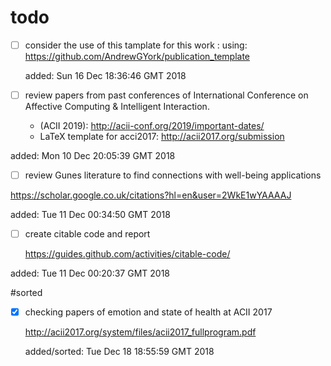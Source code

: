 


# todo

* [ ] consider the use of this tamplate for this work :
	using: https://github.com/AndrewGYork/publication_template

	added: Sun 16 Dec 18:36:46 GMT 2018


* [ ] review papers from past conferences of 
	International Conference on
	Affective Computing & Intelligent Interaction.

	* (ACII 2019):  http://acii-conf.org/2019/important-dates/
	* LaTeX template for acci2017: http://acii2017.org/submission

added: Mon 10 Dec 20:05:39 GMT 2018

* [ ] review Gunes literature to find connections with 
	well-being applications

https://scholar.google.co.uk/citations?hl=en&user=2WkE1wYAAAAJ


added: Tue 11 Dec 00:34:50 GMT 2018

* [ ] create citable code and report

	https://guides.github.com/activities/citable-code/
	

added: Tue 11 Dec 00:20:37 GMT 2018



#sorted

* [x] checking papers of emotion and state of health at ACII 2017

	http://acii2017.org/system/files/acii2017_fullprogram.pdf

	 added/sorted: Tue Dec 18 18:55:59 GMT 2018






